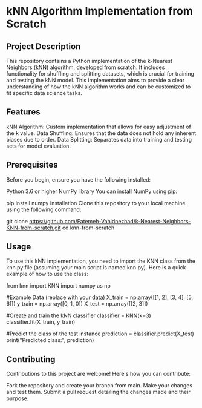 # kNN Algorithm Implementation from Scratch
## Project Description
This repository contains a Python implementation of the k-Nearest Neighbors (kNN) algorithm, developed from scratch. It includes functionality for shuffling and splitting datasets, which is crucial for training and testing the kNN model. This implementation aims to provide a clear understanding of how the kNN algorithm works and can be customized to fit specific data science tasks.

## Features
kNN Algorithm: Custom implementation that allows for easy adjustment of the k value.
Data Shuffling: Ensures that the data does not hold any inherent biases due to order.
Data Splitting: Separates data into training and testing sets for model evaluation.
## Prerequisites
Before you begin, ensure you have the following installed:

Python 3.6 or higher
NumPy library
You can install NumPy using pip:

pip install numpy
Installation
Clone this repository to your local machine using the following command:


git clone https://github.com/Fatemeh-Vahidnezhad/k-Nearest-Neighbors-KNN-from-scratch.git
cd knn-from-scratch
## Usage
To use this kNN implementation, you need to import the KNN class from the knn.py file (assuming your main script is named knn.py).
Here is a quick example of how to use the class:


from knn import KNN
import numpy as np

#Example Data (replace with your data)
X_train = np.array([[1, 2], [3, 4], [5, 6]])
y_train = np.array([0, 1, 0])
X_test = np.array([[2, 3]])

#Create and train the kNN classifier
classifier = KNN(k=3)
classifier.fit(X_train, y_train)

#Predict the class of the test instance
prediction = classifier.predict(X_test)
print("Predicted class:", prediction)
## Contributing
Contributions to this project are welcome! Here's how you can contribute:

Fork the repository and create your branch from main.
Make your changes and test them.
Submit a pull request detailing the changes made and their purpose.

